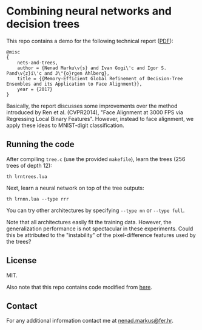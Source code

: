 # Combining neural networks and decision trees

This repo contains a demo for the following technical report ([PDF](https://hotlab.fer.hr/_download/repository/megr.pdf)):

```
@misc
{
	nets-and-trees,
	author = {Nenad Marku\v{s} and Ivan Gogi\'c and Igor S. Pand\v{z}i\'c and J\"{o}rgen Ahlberg},
	title = {{Memory-Efficient Global Refinement of Decision-Tree Ensembles and its Application to Face Alignment}},
	year = {2017}
}
```

Basically, the report discusses some improvements over the method introduced by Ren et al. (CVPR2014), "Face Alignment at 3000 FPS via Regressing Local Binary Features".
However, instead to face alignment, we apply these ideas to MNIST-digit classification.

## Running the code

After compiling `tree.c` (use the provided `makefile`), learn the trees (256 trees of depth 12):

	th lrntrees.lua

Next, learn a neural network on top of the tree outputs:

	th lrnnn.lua --type rrr

You can try other architectures by specifying `--type nn` or `--type full`.

Note that all architectures easily fit the training data.
However, the generalization performance is not spectacular in these experiments.
Could this be attributed to the "instability" of the pixel-difference features used by the trees?

## License

MIT.

Also note that this repo contains code modified from [here](https://github.com/torch/demos/tree/master/train-a-digit-classifier).

## Contact

For any additional information contact me at <nenad.markus@fer.hr>.